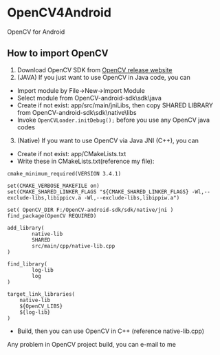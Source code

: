# OpenCV4Android
OpenCV for Android

## How to import OpenCV
1)  Download OpenCV SDK from [OpenCV release website](https://opencv.org/releases.html)
2)  (JAVA) If you just want to use OpenCV in Java code, you can 
  - Import module by File->New->Import Module
  - Select module from OpenCV-android-sdk\sdk\java
  - Create if not exist: app/src/main/jniLibs, then copy SHARED LIBRARY from OpenCV-android-sdk\sdk\native\libs
  - Invoke `OpenCVLoader.initDebug();` before you use any OpenCV java codes

3)  (Native) If you want to use OpenCV via Java JNI (C++), you can
  - Create if not exist: app/CMakeLists.txt
  - Write these in CMakeLists.txt(reference my file):
  
``` 
cmake_minimum_required(VERSION 3.4.1)

set(CMAKE_VERBOSE_MAKEFILE on)
set(CMAKE_SHARED_LINKER_FLAGS "${CMAKE_SHARED_LINKER_FLAGS} -Wl,--exclude-libs,libippicv.a -Wl,--exclude-libs,libippiw.a")

set( OpenCV_DIR F:/OpenCV-android-sdk/sdk/native/jni )
find_package(OpenCV REQUIRED)

add_library(
        native-lib
        SHARED
        src/main/cpp/native-lib.cpp
)

find_library(
        log-lib
        log
)

target_link_libraries(
    native-lib
    ${OpenCV_LIBS}
    ${log-lib}
)
```
  - Build, then you can use OpenCV in C++ (reference native-lib.cpp)

Any problem in OpenCV project build, you can e-mail to me 
